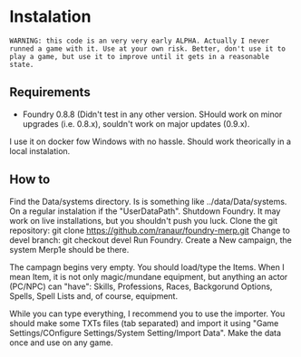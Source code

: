 # Instalation

	WARNING: this code is an very very early ALPHA. Actually I never runned a game with it. Use at your own risk. Better, don't use it to play a game, but use it to improve until it gets in a reasonable state.

## Requirements

* Foundry 0.8.8 (Didn't test in any other version. SHould work on minor upgrades (i.e. 0.8.x), souldn't work on major updates (0.9.x).

I use it on docker fow Windows with no hassle. Should work theorically in a local instalation.

## How to

Find the Data/systems directory. Is is something like ../data/Data/systems. On a regular instalation if the "UserDataPath".
Shutdown Foundry. It may work on live installations, but you shouldn't push you luck.
Clone the git repository: git clone https://github.com/ranaur/foundry-merp.git
Change to devel branch: git checkout devel
Run Foundry. Create a New campaign, the system Merp1e should be there.

The campagn begins very empty. You should load/type the Items. When I mean Item, it is not only magic/mundane equipment, but anything an actor (PC/NPC) can "have": Skills, Professions, Races, Backgorund Options, Spells, Spell Lists and, of course, equipment.

While you can type everything, I recommend you to use the importer. You should make some TXTs files (tab separated) and import it using "Game Settings/COnfigure Settings/System Setting/Import Data". Make the data once and use on any game.

